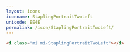 ```yaml
---
layout: icons
iconname: StaplingPortraitTwoLeft
unicode: EE4E
permalink: /icon/StaplingPortraitTwoLeft/
---
```


``` html
<i class="mi mi-StaplingPortraitTwoLeft"></i>
```
